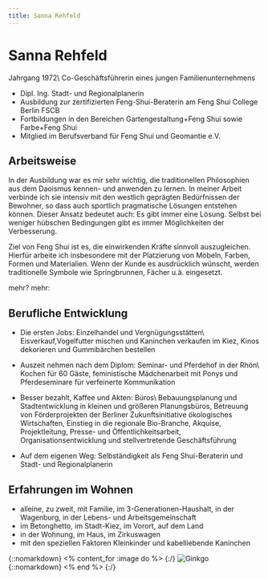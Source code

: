```yaml
---
title: Sanna Rehfeld
---
```


# Sanna Rehfeld

Jahrgang 1972\\
Co-Geschäftsführerin eines jungen Familienunternehmens

- Dipl. Ing. Stadt- und Regionalplanerin
- Ausbildung zur zertifizierten Feng-Shui-Beraterin am Feng Shui College Berlin FSCB
- Fortbildungen in den Bereichen Gartengestaltung+Feng Shui sowie Farbe+Feng Shui
- Mitglied im Berufsverband für Feng Shui und Geomantie e.V.

## Arbeitsweise

In der Ausbildung war es mir sehr wichtig, die traditionellen Philosophien aus dem Daoismus kennen- und anwenden zu lernen. In meiner Arbeit verbinde ich sie intensiv mit den westlich geprägten Bedürfnissen der Bewohner, so dass auch sportlich pragmatische Lösungen entstehen können. Dieser Ansatz bedeutet auch: Es gibt immer eine Lösung. Selbst bei weniger hübschen Bedingungen gibt es immer Möglichkeiten der Verbesserung.

Ziel von Feng Shui ist es, die einwirkenden Kräfte sinnvoll auszugleichen. Hierfür arbeite ich insbesondere mit der Platzierung von Möbeln, Farben, Formen und Materialien. Wenn der Kunde es ausdrücklich wünscht, werden traditionelle Symbole wie Springbrunnen, Fächer u.ä. eingesetzt.

mehr? mehr:

## Berufliche Entwicklung

- Die ersten Jobs: Einzelhandel und Vergnügungsstätten\\
Eisverkauf,Vogelfutter mischen und Kaninchen verkaufen im Kiez, Kinos dekorieren und Gummibärchen bestellen

- Auszeit nehmen nach dem Diplom: Seminar- und Pferdehof in der Rhön\\
Kochen für 60 Gäste, feministische Mädchenarbeit mit Ponys und Pferdeseminare für verfeinerte Kommunikation

- Besser bezahlt, Kaffee und Akten: Büros\\
Bebauungsplanung und Stadtentwicklung in kleinen und größeren Planungsbüros, Betreuung von Förderprojekten der Berliner Zukunftsinitiative ökologisches Wirtschaften, Einstieg in die regionale Bio-Branche, Akquise, Projektleitung, Presse- und Öffentlichkeitsarbeit, Organisationsentwicklung und stellvertretende Geschäftsführung

- Auf dem eigenen Weg:
Selbständigkeit als Feng Shui-Beraterin und Stadt- und Regionalplanerin

## Erfahrungen im Wohnen

- alleine, zu zweit, mit Familie, im 3-Generationen-Haushalt, in der Wagenburg, in der Lebens- und Arbeitsgemeinschaft
- im Betonghetto, im Stadt-Kiez, im Vorort, auf dem Land
- in der Wohnung, im Haus, im Zirkuswagen
- mit den speziellen Faktoren Kleinkinder und kabelliebende Kaninchen

{::nomarkdown}
<% content_for :image do %>
{:/}
![Ginkgo](/images/ginkgo.jpg)
{::nomarkdown}
<% end %>
{:/}
